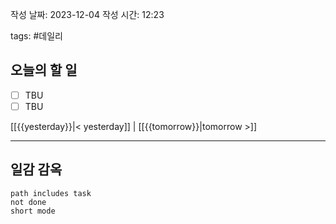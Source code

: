 
작성 날짜: 2023-12-04
작성 시간: 12:23

tags: #데일리

## 오늘의 할 일
- [ ] TBU  
- [ ] TBU

[[{{yesterday}}|< yesterday]] | [[{{tomorrow}}|tomorrow >]]  
  
---  
## 일감 감옥  
```tasks  
path includes task  
not done  
short mode  
```